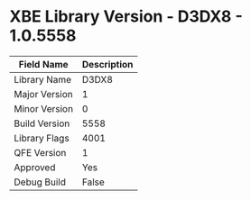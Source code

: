 # XBE Library Version - D3DX8 - 1.0.5558

| Field Name | Description |
|---|---|
| Library Name | D3DX8 |
| Major Version | 1 |
| Minor Version | 0 |
| Build Version | 5558 |
| Library Flags | 4001 |
| QFE Version | 1 |
| Approved | Yes |
| Debug Build | False |
